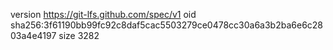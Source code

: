 version https://git-lfs.github.com/spec/v1
oid sha256:3f61190bb99fc92c8daf5cac5503279ce0478cc30a6a3b2ba6e6c2803a4e4197
size 3282
